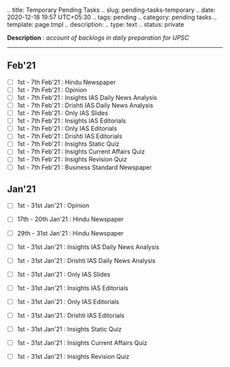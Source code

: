 
.. title: Temporary Pending Tasks
.. slug: pending-tasks-temporary
.. date: 2020-12-18 19:57 UTC+05:30
.. tags: pending
.. category: pending tasks
.. template: page.tmpl
.. description: 
.. type: text
.. status: private

**Description** : *account of backlogs in daily preparation for UPSC*

***
<!-- TEASER_END -->

## Feb'21
- [ ] 1st - 7th Feb'21 : Hindu Newspaper
- [ ] 1st - 7th Feb'21 : Opinion
- [ ] 1st - 7th Feb'21 : Insights IAS Daily News Analysis
- [ ] 1st - 7th Feb'21 : Drishti IAS Daily News Analysis
- [ ] 1st - 7th Feb'21 : Only IAS Slides
- [ ] 1st - 7th Feb'21 : Insights IAS Editorials
- [ ] 1st - 7th Feb'21 : Only IAS Editorials
- [ ] 1st - 7th Feb'21 : Drishti IAS Editorials
- [ ] 1st - 7th Feb'21 : Insights Static Quiz
- [ ] 1st - 7th Feb'21 : Insights Current Affairs Quiz
- [ ] 1st - 7th Feb'21 : Insights Revision Quiz
- [ ] 1st - 7th Feb'21 : Business Standard Newspaper

## Jan'21
- [ ] 1st - 31st Jan'21 : Opinion
- [ ] 17th - 20th Jan'21 : Hindu Newspaper
- [ ] 29th - 31st Jan'21 : Hindu Newspaper
- [ ] 1st - 31st Jan'21 : Insights IAS Daily News Analysis
- [ ] 1st - 31st Jan'21 : Drishti IAS Daily News Analysis
- [ ] 1st - 31st Jan'21 : Only IAS Slides
- [ ] 1st - 31st Jan'21 : Insights IAS Editorials
- [ ] 1st - 31st Jan'21 : Only IAS Editorials
- [ ] 1st - 31st Jan'21 : Drishti IAS Editorials
- [ ] 1st - 31st Jan'21 : Insights Static Quiz
- [ ] 1st - 31st Jan'21 : Insights Current Affairs Quiz
- [ ] 1st - 31st Jan'21 : Insights Revision Quiz

